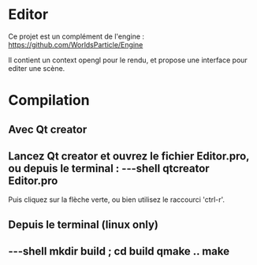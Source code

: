 # Editor

Ce projet est un complément de l'engine :
https://github.com/WorldsParticle/Engine

Il contient un context opengl pour le rendu, et propose une interface pour editer une scène.

# Compilation

## Avec Qt creator

Lancez Qt creator et ouvrez le fichier Editor.pro,
ou depuis le terminal :
---shell
qtcreator Editor.pro
---
Puis cliquez sur la flèche verte, ou bien utilisez le raccourci 'ctrl-r'.

## Depuis le terminal (linux only)

---shell
mkdir build ; cd build
qmake ..
make
---
